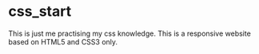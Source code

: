 # css_start
This is just me practising my css knowledge.
This is a responsive website based on HTML5 and CSS3 only.

